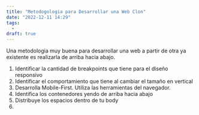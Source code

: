 ```yaml
---
title: "Metodogologia para Desarrollar una Web Clon"
date: "2022-12-11 14:29"
tags: 
  - 
draft: true
---
```

Una metodologia muy buena para desarrollar una web a partir de otra ya existente es realizarla de arriba hacia abajo.
1. Identificar la cantidad de breakpoints que tiene para el diseño responsivo
2. Identificar el comportamiento que tiene al cambiar el tamaño en vertical
3. Desarrolla Mobile-First. Utiliza las herramientas del navegador.
4. Identifica los contenedores yendo de arriba hacia abajo
5. Distribuye los espacios dentro de tu body
6. 
